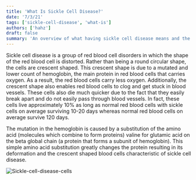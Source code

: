 ```yaml
---
title: 'What Is Sickle Cell Disease?'
date: '7/3/21'
tags: ['sickle-cell-disease', 'what-is']
authors: ['hahz']
draft: false
summary: 'An overview of what having sickle cell disease means and the probable causes and risk factors associated with it.'
---
```

Sickle cell disease is a group of red blood cell disorders in which the shape of the red blood cell is distorted. Rather than being a round circular shape, the cells are crescent shaped. This crescent shape is due to a mutated and lower count of hemoglobin, the main protein in red blood cells that carries oxygen. As a result, the red blood cells carry less oxygen. Additionally, the crescent shape also enables red blood cells to clog and get stuck in blood vessels. These cells also die much quicker due to the fact that they easily break apart and do not easily pass through blood vessels. In fact, these cells live approximately 10% as long as normal red blood cells with sickle cells on average surviving 10-20 days whereas normal red blood cells on average survive 120 days.

The mutation in the hemoglobin is caused by a substitution of the amino acid (molecules which combine to form proteins) valine for glutamic acid on the beta global chain (a protein that forms a subunit of hemoglobin). This simple amino acid substitution greatly changes the protein resulting in its deformation and the crescent shaped blood cells characteristic of sickle cell disease.

![Sickle-cell-disease-cells](https://www.isala.nl/media/28171/sickled-red-blood-cells-rechtenvrij.jpg)

